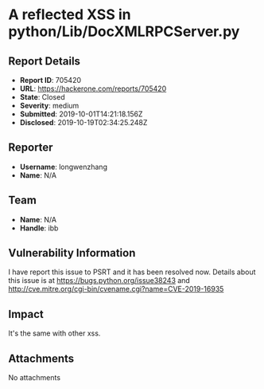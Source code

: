 # A reflected XSS in python/Lib/DocXMLRPCServer.py

## Report Details
- **Report ID**: 705420
- **URL**: https://hackerone.com/reports/705420
- **State**: Closed
- **Severity**: medium
- **Submitted**: 2019-10-01T14:21:18.156Z
- **Disclosed**: 2019-10-19T02:34:25.248Z

## Reporter
- **Username**: longwenzhang
- **Name**: N/A

## Team
- **Name**: N/A
- **Handle**: ibb

## Vulnerability Information
I have report this issue to PSRT and it has been resolved now.
Details about this issue is at https://bugs.python.org/issue38243 and http://cve.mitre.org/cgi-bin/cvename.cgi?name=CVE-2019-16935

## Impact

It's the same with other xss.

## Attachments
No attachments
